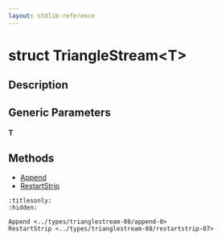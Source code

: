 ```yaml
---
layout: stdlib-reference
---
```


# struct TriangleStream\<T\>

## Description



## Generic Parameters

####  <a id="typeparam-T"></a>T

## Methods

* [Append](append-0.md)
* [RestartStrip](restartstrip-07.md)


```{toctree}
:titlesonly:
:hidden:

Append <../types/trianglestream-08/append-0>
RestartStrip <../types/trianglestream-08/restartstrip-07>
```

<script>
// Fix .md links to .html when on ReadTheDocs
if (window.location.hostname.includes('readthedocs') || 
    window.location.hostname.includes('rtfd.io')) {
  document.addEventListener('DOMContentLoaded', function() {
    const links = document.querySelectorAll('a');
    links.forEach(link => {
      const href = link.getAttribute('href');
      if (href && href.includes('.md')) {
        // This regex will handle .md links with or without fragment identifiers or query parameters
        link.href = link.href.replace(/(.+)\.md(#[^?]*)?(\?.*)?$/, '$1.html$2$3');
      }
    });
  });
}
</script>
